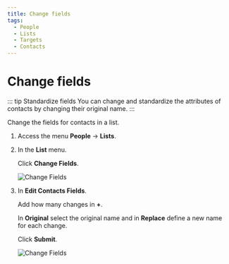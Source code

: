 ```yaml
---
title: Change fields
tags:
  - People
  - Lists
  - Targets
  - Contacts
---
```


# Change fields

::: tip Standardize fields
You can change and standardize the attributes of contacts by changing their original name.
:::

Change the fields for contacts in a list.

1. Access the menu **People** -> **Lists**.

2. In the **List** menu.

   Click **Change Fields**.

   ![Change Fields](https://cdn.phishx.io/phishx-docs/images/phishx_lists_people_change_fields_01.webp)

3. In **Edit Contacts Fields**.

   Add how many changes in **+**.

   In **Original** select the original name and in **Replace** define a new name for each change.

   Click **Submit**.

   ![Change Fields](https://cdn.phishx.io/phishx-docs/images/phishx_lists_people_change_fields_02.webp)
